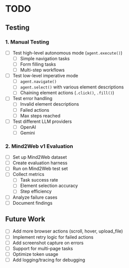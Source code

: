 # TODO

## Testing

### 1. Manual Testing
- [ ] Test high-level autonomous mode (`agent.execute()`)
  - [ ] Simple navigation tasks
  - [ ] Form filling tasks
  - [ ] Multi-step workflows
- [ ] Test low-level imperative mode
  - [ ] `agent.navigate()`
  - [ ] `agent.select()` with various element descriptions
  - [ ] Chaining element actions (`.click()`, `.fill()`)
- [ ] Test error handling
  - [ ] Invalid element descriptions
  - [ ] Failed actions
  - [ ] Max steps reached
- [ ] Test different LLM providers
  - [ ] OpenAI
  - [ ] Gemini

### 2. Mind2Web v1 Evaluation
- [ ] Set up Mind2Web dataset
- [ ] Create evaluation harness
- [ ] Run on Mind2Web test set
- [ ] Collect metrics
  - [ ] Task success rate
  - [ ] Element selection accuracy
  - [ ] Step efficiency
- [ ] Analyze failure cases
- [ ] Document findings

## Future Work
- [ ] Add more browser actions (scroll, hover, upload_file)
- [ ] Implement retry logic for failed actions
- [ ] Add screenshot capture on errors
- [ ] Support for multi-page tasks
- [ ] Optimize token usage
- [ ] Add logging/tracing for debugging
